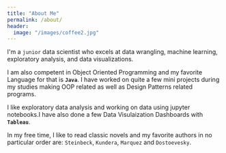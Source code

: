```yaml
---
title: "About Me"
permalink: /about/
header:
  image: "/images/coffee2.jpg"
---
```


I'm a ```junior``` data scientist who excels at data wrangling, machine learning, exploratory analysis, and data visualizations.

I am also competent in Object Oriented Programming and my favorite Language for that is **```Java```**. I have worked on quite a few mini projects during my studies making OOP related as well as Design Patterns related programs.

I like exploratory data analysis and working on data using jupyter notebooks.I have also done a few Data Visulaization Dashboards with __```Tableau```__.

In my free time, I like to read classic novels and my favorite authors in no particular order are: ```Steinbeck```, ```Kundera```, ```Marquez``` and ```Dostoevesky```. 

